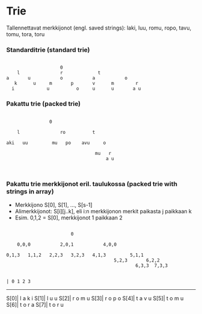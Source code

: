 # Trie

Tallennettavat merkkijonot (engl. saved strings):
laki, luu, romu, ropo, tavu, tomu, tora, toru

### Standarditrie (standard trie)

```

					0
	l				r			  t
a		u			o			a			o
   k	  u		m		p	    v	   m		r
  i			   u		  o		u      u	   a u

```

### Pakattu trie (packed trie)
 
```

				0

	l				ro			t
	
aki   uu	   	 mu   po	avu		o

							     mu   r
								     a u
								 
	
```


### Pakattu trie merkkijonot eril. taulukossa (packed trie with strings in array)

- Merkkijono S[0], S[1], ..., S[s-1]
- Alimerkkijonot: S[i][j..k], eli i:n merkkijonon merkit paikasta j paikkaan k
- Esim. 0,1,2 = S[0], merkkijonot 1 paikkaan 2 

```

						0
	
	0,0,0			2,0,1			4,0,0

0,1,3	1,1,2	2,2,3	3,2,3	4,1,3		  5,1,1
										5,2,3		6,2,2
												6,3,3  7,3,3
										
```
    | 0 1 2 3 
-------------
S[0]| l a k i
S[1]| l u u
S[2]| r o m u
S[3]| r o p o
S[4]| t a v u
S[5]| t o m u
S[6]| t o r a
S[7]| t o r u
```
